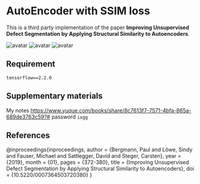 # AutoEncoder with SSIM loss

This is a third party implementation of the paper **Improving Unsupervised Defect Segmentation by Applying Structural Similarity to Autoencoders**.<br>

![avatar](./image/picture/bent_000_origin.png)
![avatar](./image/picture/bent_000_rec.png)
![avatar](./image/picture/bent_000_visual.png)

## Requirement
`tensorflow==2.2.0` <br>

## Supplementary materials
My notes https://www.yuque.com/books/share/8c7613f7-7571-4bfa-865a-689de3763c59?#
password `ixgg`

## References
@inproceedings{inproceedings,
author = {Bergmann, Paul and Löwe, Sindy and Fauser, Michael and Sattlegger, David and Steger, Carsten},
year = {2019},
month = {01},
pages = {372-380},
title = {Improving Unsupervised Defect Segmentation by Applying Structural Similarity to Autoencoders},
doi = {10.5220/0007364503720380}
}
